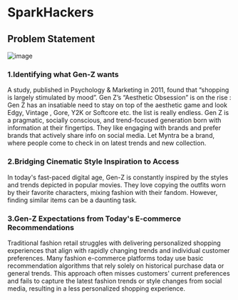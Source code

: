 # SparkHackers
## Problem Statement
![image](https://github.com/user-attachments/assets/0d50715a-47cb-4e53-9ae0-09556bf1da5a)

### 1.Identifying what Gen-Z wants
A study, published in Psychology & Marketing in 2011, found that “shopping is largely stimulated by mood”. Gen Z’s “Aesthetic Obsession” is on the rise : Gen Z has an insatiable need to stay on top of the aesthetic game and look Edgy, Vintage , Gore, Y2K or Softcore etc. the list is really endless. Gen Z is a pragmatic, socially conscious, and trend-focused generation born with information at their fingertips. They like engaging with brands and prefer brands that actively share info on social media. Let Myntra be a brand, where people come to check in on latest trends and new collection.

### 2.Bridging Cinematic Style Inspiration to Access
In today's fast-paced digital age, Gen-Z is constantly inspired by the styles and trends depicted in popular movies. They love copying the outfits worn by their favorite characters, mixing fashion with their fandom. However, finding similar items can be a daunting task.

### 3.Gen-Z Expectations from Today's E-commerce Recommendations 
Traditional fashion retail struggles with delivering personalized shopping experiences that align with rapidly changing trends and individual customer preferences. Many fashion e-commerce platforms today use basic recommendation algorithms that rely solely on historical purchase data or general trends. This approach often misses customers' current preferences and fails to capture the latest fashion trends or style changes from social media, resulting in a less personalized shopping experience.
